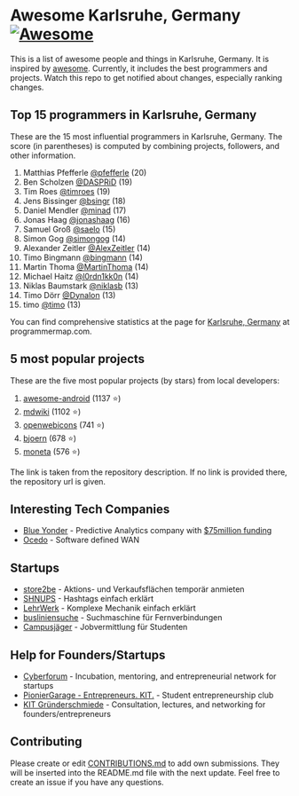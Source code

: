 Awesome Karlsruhe, Germany [![Awesome](https://cdn.rawgit.com/sindresorhus/awesome/d7305f38d29fed78fa85652e3a63e154dd8e8829/media/badge.svg)](https://github.com/sindresorhus/awesome)
================================================================================
This is a list of awesome people and things in Karlsruhe, Germany. It is inspired by [awesome](https://github.com/sindresorhus/awesome). Currently, it includes the best programmers and projects. Watch this repo to get notified about changes, especially ranking changes.

Top 15 programmers in Karlsruhe, Germany
--------------------------------------------------------------------------------
These are the 15 most influential programmers in Karlsruhe, Germany. The score (in parentheses) is computed by combining projects, followers, and other information.

1. Matthias Pfefferle [@pfefferle](https://github.com/pfefferle) (20)
2. Ben Scholzen [@DASPRiD](https://github.com/DASPRiD) (19)
3. Tim Roes [@timroes](https://github.com/timroes) (19)
4. Jens Bissinger [@bsingr](https://github.com/bsingr) (18)
5. Daniel Mendler [@minad](https://github.com/minad) (17)
6. Jonas Haag [@jonashaag](https://github.com/jonashaag) (16)
7. Samuel Groß [@saelo](https://github.com/saelo) (15)
8. Simon Gog [@simongog](https://github.com/simongog) (14)
9. Alexander Zeitler [@AlexZeitler](https://github.com/AlexZeitler) (14)
10. Timo Bingmann [@bingmann](https://github.com/bingmann) (14)
11. Martin Thoma [@MartinThoma](https://github.com/MartinThoma) (14)
12. Michael Haitz [@l0rdn1kk0n](https://github.com/l0rdn1kk0n) (14)
13. Niklas Baumstark [@niklasb](https://github.com/niklasb) (13)
14. Timo Dörr [@Dynalon](https://github.com/Dynalon) (13)
15. timo [@timo](https://github.com/timo) (13)

You can find comprehensive statistics at the page for [Karlsruhe, Germany](http://programmermap.com/area/karlsruhe-germany) at programmermap.com.

5 most popular projects
--------------------------------------------------------------------------------
These are the five most popular projects (by stars) from local developers:

1. [awesome-android](https://github.com/JStumpp/awesome-android) (1137 :star:)
2. [mdwiki](https://github.com/Dynalon/mdwiki) (1102 :star:)
3. [openwebicons](http://pfefferle.github.io/openwebicons/) (741 :star:)
4. [bjoern](https://github.com/jonashaag/bjoern) (678 :star:)
5. [moneta](https://github.com/minad/moneta) (576 :star:)

The link is taken from the repository description. If no link is provided there, the repository url is given.

Interesting Tech Companies
--------------------------------------------------------------------------------
* [Blue Yonder](http://www.blue-yonder.com) - Predictive Analytics company with [$75million funding](http://www.blue-yonder.com/en/company/press/us-investor-warburg-pincus-is-betting-75million-on-german-tech-firm-blue-yonder.html)
* [Ocedo](https://www.ocedo.com) - Software defined WAN

Startups
--------------------------------------------------------------------------------
* [store2be](http://store2be.com) - Aktions- und Verkaufsflächen temporär anmieten
* [SHNUPS](http://shnups.com) - Hashtags einfach erklärt
* [LehrWerk](http://lehrwerk.com) - Komplexe Mechanik einfach erklärt
* [busliniensuche](http://busliniensuche.de) - Suchmaschine für Fernverbindungen
* [Campusjäger](http://campusjaeger.de) - Jobvermittlung für Studenten

Help for Founders/Startups
--------------------------------------------------------------------------------
* [Cyberforum](https://www.cyberforum.de/angebote/fuer-gruender/) - Incubation, mentoring, and entrepreneurial network for startups
* [PionierGarage - Entrepreneurs. KIT.](http://pioniergarage.de) - Student entrepreneurship club
* [KIT Gründerschmiede](http://kit-gruenderschmiede.de) - Consultation, lectures, and networking for founders/entrepreneurs



Contributing
--------------------------------------------------------------------------------
Please create or edit [CONTRIBUTIONS.md](CONTRIBUTIONS.md) to add own submissions. They will be inserted into the README.md file with the next update. Feel free to create an issue if you have any questions.